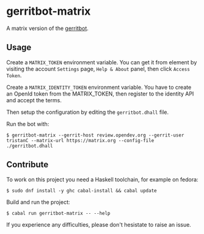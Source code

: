 # gerritbot-matrix

A matrix version of the [gerritbot][gerritbot].

## Usage

Create a `MATRIX_TOKEN` environment variable.
You can get it from element by visiting the account `Settings` page, `Help & About` panel, then click `Access Token`.

Create a `MATRIX_IDENTITY_TOKEN` environment variable.
You have to create an OpenId token from the MATRIX_TOKEN, then register to the identity API and accept the terms.

Then setup the configuration by editing the `gerritbot.dhall` file.

Run the bot with:

```ShellSession
$ gerritbot-matrix --gerrit-host review.opendev.org --gerrit-user tristanC --matrix-url https://matrix.org --config-file ./gerritbot.dhall
```

## Contribute

To work on this project you need a Haskell toolchain, for example on fedora:

```ShellSession
$ sudo dnf install -y ghc cabal-install && cabal update
```

Build and run the project:

```ShellSession
$ cabal run gerritbot-matrix -- --help
```

If you experience any difficulties, please don't hesistate to raise an issue.


[gerritbot]: https://opendev.org/opendev/gerritbot
